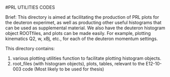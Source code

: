 #PRL UTILITIES CODES

Brief: This directory is aimed at facilitating the production of PRL plots for the deuteron experimet, as well as producting
other useful histograms that can be used as supplemental material. We also have the deuteron histogram object ROOTfiles, and plots
can be made easily. For example, plotting kinematics Q2, w, xBj, etc., for each of the deuteron momentum settings.

This directory contains:

1) various plotting utilities function to facilitate plotting histogram objects.
2) root_files (with histogram objects), plots, tables, relevant to the E12-10-003 code (Most likely to be used for thesis)
